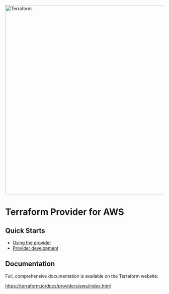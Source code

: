 
<img alt="Terraform" src="https://www.datocms-assets.com/2885/1629941242-logo-terraform-main.svg" width="600px">

# Terraform Provider for AWS


## Quick Starts

- [Using the provider](https://registry.terraform.io/providers/hashicorp/aws/latest/docs)
- [Provider development](docs/contributing)

## Documentation

Full, comprehensive documentation is available on the Terraform website:

https://terraform.io/docs/providers/aws/index.html
